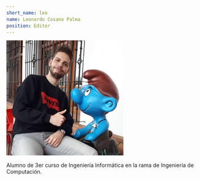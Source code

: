 ```yaml
---
short_name: leo
name: Leonardo Cosano Palma
position: Editor
---
```

![Imagen de leo](../assets/images/leo.png) 

Alumno de 3er curso de Ingeniería Informática en la rama de Ingeniería de Computación.